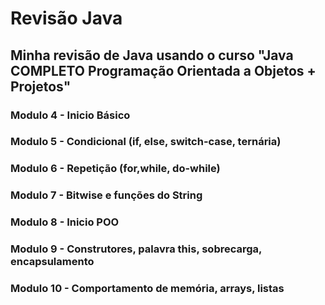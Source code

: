 # Revisão Java

## Minha revisão de Java usando o curso "Java COMPLETO Programação Orientada a Objetos + Projetos"

### Modulo 4 - Inicio Básico

### Modulo 5 - Condicional (if, else, switch-case, ternária)

### Modulo 6 - Repetição (for,while, do-while)

### Modulo 7 - Bitwise e funções do String

### Modulo 8 - Inicio POO

### Modulo 9 - Construtores, palavra this, sobrecarga, encapsulamento

### Modulo 10 - Comportamento de memória, arrays, listas